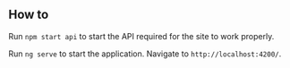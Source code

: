 ## How to
Run `npm start api` to start the API required for the site to work properly.

Run `ng serve` to start the application. Navigate to `http://localhost:4200/`.

